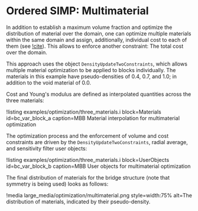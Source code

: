 # Ordered SIMP: Multimaterial

In addition to establish a maximum volume fraction and optimize the distribution
of material over the domain, one can optimize multiple materials within the same
domain and assign, additionally, individual cost to each of them
(see [!cite](tavakoli2014alternating)). This allows to
enforce another constraint: The total cost over the domain.

This approach uses the object `DensityUpdateTwoConstraints`, which allows multiple
material optimization to be applied to blocks individually. The materials in this
example have pseudo-densities of 0.4, 0.7, and 1.0; in addition to the void material
of 0.0.

Cost and Young's modulus are defined as interpolated quantities across the three
materials:

!listing examples/optimization/three_materials.i
         block=Materials id=bc_var_block_a
         caption=MBB Material interpolation for multimaterial optimization

The optimization process and the enforcement of volume and cost constraints
are driven by the `DensityUpdateTwoConstraints`, radial average, and
sensitivity filter user objects:

!listing examples/optimization/three_materials.i
         block=UserObjects id=bc_var_block_b
         caption=MBB User objects for multimaterial optimization


The final distribution of materials for the bridge structure (note that
symmetry is being used) looks as follows:

!media large_media/optimization/multimaterial.png style=width:75%
       alt=The distribution of materials, indicated by their pseudo-density.



